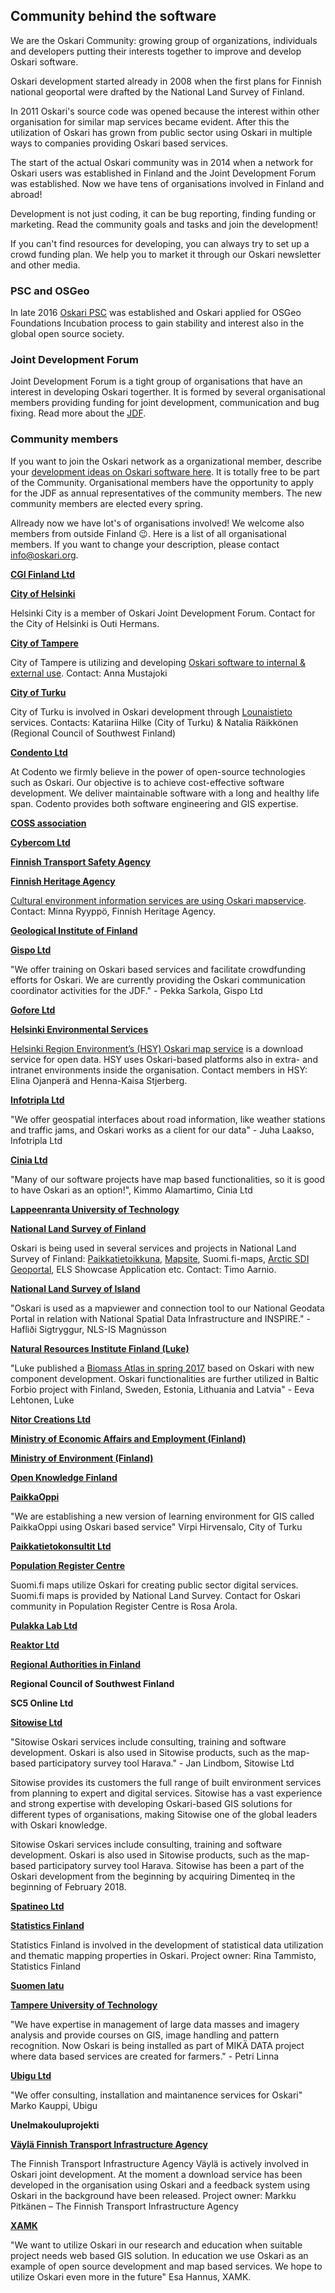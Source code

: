 ## Community behind the software

We are the Oskari Community: growing group of organizations, individuals and developers putting their interests together to improve and develop Oskari software.

Oskari development started already in 2008 when the first plans for Finnish national geoportal were drafted by the National Land Survey of Finland. 

In 2011 Oskari's source code was opened because the interest within other organisation for similar map services became evident. After this the utilization of Oskari has grown from public sector using Oskari in multiple ways to companies providing Oskari based services. 

The start of the actual Oskari community was in 2014 when a network for Oskari users was established in Finland and the Joint Development Forum was established. Now we have tens of organisations involved in Finland and abroad! 

Development is not just coding, it can be bug reporting, finding funding or marketing. Read  the community goals and tasks and join the development!

If you can't find resources for developing, you can always try to set up a crowd funding plan. We help you to market it through our Oskari newsletter and other media.

### PSC and OSGeo

In late 2016 [Oskari PSC](https://github.com/oskariorg/oskari-docs/wiki/Project-Steering-Committee) was established and Oskari applied for OSGeo Foundations Incubation process to gain stability and interest also in the global open source society.

### Joint Development Forum

Joint Development Forum is a tight group of organisations that have an interest in developing Oskari togerther. It is formed by several organisational members providing funding for joint development, communication and bug fixing. Read more about the [JDF](JDF.md).

### Community members

If you want to join the Oskari network as a organizational member, describe your [development ideas on Oskari software here](https://docs.google.com/forms/d/e/1FAIpQLSd2KZOQeJ5xDivG-X0r0HzMArHcRU6DRbb1hpS1uUS87VrY3w/viewform). It is totally free to be part of the Community. Organisational members have the opportunity to apply for the JDF as annual representatives of the community members. The new community members are elected every spring. 

Allready now we have lot's of organisations involved! We welcome also members from outside Finland 😉. Here is a list of all organisational members. If you want to change your description, please contact info@oskari.org. 

**[CGI Finland Ltd](http://www.cgi.fi/)**

**[City of Helsinki](http://www.helsinki.fi/)**

Helsinki City is a member of Oskari Joint Development Forum. Contact for the City of Helsinki is Outi Hermans.

**[City of Tampere](http://www.tampere.fi/)**

City of Tampere is utilizing and developing [Oskari software to internal & external use](https://kartat.tampere.fi/oskari/). Contact: Anna Mustajoki

**[City of Turku](http://www.turku.fi/)**

City of Turku is involved in Oskari development through [Lounaistieto](https://karttapalvelu.lounaistieto.fi/) services. Contacts: Katariina Hilke (City of Turku) & Natalia Räikkönen (Regional Council of Southwest Finland)

**[Condento Ltd](https://codento.fi/)**

At Codento we firmly believe in the power of open-source technologies such as Oskari. Our objective is to achieve cost-effective software development. We deliver maintainable software with a long and healthy life span. Codento provides both software engineering and GIS expertise.

**[COSS association](https://coss.fi/)**

**[Cybercom Ltd](https://www.cybercom.com/)**

**[Finnish Transport Safety Agency](https://www.trafi.fi/en)**

**[Finnish Heritage Agency](http://www.nba.fi/)**

[Cultural environment information services are using Oskari mapservice](https://kartta.museoverkko.fi/). Contact: Minna Ryyppö, Finnish Heritage Agency.

**[Geological Institute of Finland](http://www.gtk.fi/)**

**[Gispo Ltd](http://www.gispo.fi/)** 

"We offer training on Oskari based services and facilitate crowdfunding efforts for Oskari. We are currently providing the Oskari communication coordinator activities for the JDF." - Pekka Sarkola, Gispo Ltd

**[Gofore Ltd](http://www.gofore.com/)**

**[Helsinki Environmental Services](https://www.hsy.fi/)** 

[Helsinki Region Environment’s (HSY) Oskari map service](https://kartta.hsy.fi/) is a download service for open data. HSY uses Oskari-based platforms also in extra- and intranet environments inside the organisation. Contact members in HSY: Elina Ojanperä and Henna-Kaisa Stjerberg.

**[Infotripla Ltd](http://www.infotripla.fi/)** 

"We offer geospatial interfaces about road information, like weather stations and traffic jams, and Oskari works as a client for our data" - Juha Laakso, Infotripla Ltd

**[Cinia Ltd](http://www.cinia.fi/)** 

"Many of our software projects have map based functionalities, so it is good to have Oskari as an option!", Kimmo Alamartimo, Cinia Ltd

**[Lappeenranta University of Technology](http://www.lut.fi/)**

**[National Land Survey of Finland](http://www.maanmittauslaitos.fi/)**

Oskari is being used in several services and projects in National Land Survey of Finland: [Paikkatietoikkuna](http://www.paikkatietoikkuna.fi/), [Mapsite](https://asiointi.maanmittauslaitos.fi/karttapaikka/), Suomi.fi-maps, [Arctic SDI Geoportal](https://arctic-sdi.org/), ELS Showcase Application etc. Contact: Timo Aarnio.

**[National Land Survey of Island](https://www.lmi.is/en/)**  

"Oskari is used as a mapviewer and connection tool to our National Geodata Portal in relation with National Spatial Data Infrastructure and INSPIRE." - Hafliði Sigtryggur, NLS-IS Magnússon

**[Natural Resources Institute Finland (Luke)](https://www.luke.fi/en/)**

"Luke published a [Biomass Atlas in spring 2017](https://www.luke.fi/biomassa-atlas/en/) based on Oskari with new component development. Oskari functionalities are further utilized in Baltic Forbio project with Finland, Sweden, Estonia, Lithuania and Latvia"  - Eeva Lehtonen, Luke 


**[Nitor Creations Ltd](http://www.nitorcreations.com/)**

**[Ministry of Economic Affairs and Employment (Finland)](http://www.tem.fi/)**

**[Ministry of Environment (Finland)](http://www.ym.fi/fi-FI)**

**[Open Knowledge Finland](http://okf.fi/about/)**

**[PaikkaOppi](http://www.paikkaoppi.fi/fi/)** 

"We are establishing a new version of learning environment for GIS called PaikkaOppi using Oskari based service" Virpi Hirvensalo, City of Turku

**[Paikkatietokonsultit Ltd](http://www.paikkatietokonsultit.fi/)**

**[Population Register Centre](https://verkosto.oskari.org/vaestorekisterikeskus/)**

Suomi.fi maps utilize Oskari for creating public sector digital services. Suomi.fi maps is provided by National Land Survey. Contact for Oskari community in Population Register Centre is Rosa Arola.

**[Pulakka Lab Ltd](https://www.pulakka.com/)**

**[Reaktor Ltd](http://www.reaktor.fi/)**

**[Regional Authorities in Finland](http://www.avi.fi/)**

**Regional Council of Southwest Finland**

**SC5 Online Ltd**

**[Sitowise Ltd](https://www.sitowise.com/en)** 

"Sitowise Oskari services include consulting, training and software development. Oskari is also used in Sitowise products, such as the map-based participatory survey tool Harava." - Jan Lindbom, Sitowise Ltd 

Sitowise provides its customers the full range of built environment services from planning to expert and digital services. Sitowise has a vast experience and strong expertise with developing Oskari-based GIS solutions for different types of organisations, making Sitowise one of the global leaders with Oskari knowledge.

Sitowise Oskari services include consulting, training and software development. Oskari is also used in Sitowise products, such as the map-based participatory survey tool Harava. Sitowise has been a part of the Oskari development from the beginning by acquiring Dimenteq in the beginning of February 2018.

**[Spatineo Ltd](http://www.spatineo.com/)**

**[Statistics Finland](http://www.stat.fi/)**

Statistics Finland is involved in the development of statistical data utilization and thematic mapping properties in Oskari. Project owner: Rina Tammisto, Statistics Finland

**[Suomen latu](https://www.suomenlatu.fi/en)**

**[Tampere University of Technology](http://www.tut.fi/fi/pori/index.htm)** 

"We have expertise in management of large data masses and imagery analysis and provide courses on GIS, image handling and pattern recognition. Now Oskari is being installed as part of MIKÄ DATA project where data based services are created for farmers." - Petri Linna

**[Ubigu Ltd](https://www.ubigu.fi/en/)** 

"We offer consulting, installation and maintanence services for Oskari"  Marko Kauppi, Ubigu

**Unelmakouluprojekti**

**[Väylä Finnish Transport Infrastructure Agency](https://vayla.fi/web/en)**

The Finnish Transport Infrastructure Agency Väylä is actively involved in Oskari joint development. At the moment a download service has been developed in the organisation using Oskari and a feedback system using Oskari in the background have been released.
Project owner: Markku Pitkänen – The Finnish Transport Infrastructure Agency

**[XAMK](https://www.xamk.fi/en/frontpage/)** 

"We want to utilize Oskari in our research and education when suitable project needs web based GIS solution. In education we use Oskari as an example of open source development and map based services. We hope to utilize Oskari even more in the future" Esa Hannus, XAMK.

